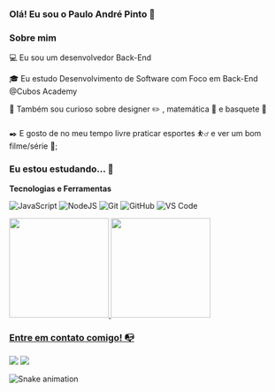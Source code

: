 ### Olá! Eu sou o Paulo André Pinto 👋

### Sobre mim

💻 Eu sou um desenvolvedor Back-End

<!-- Isso é um comentário, não irá aparecer no seu perfil
(Abaixo você seleciona o curso que você está fazendo no momento) -->

🎓 Eu estudo Desenvolvimento de Software com Foco em Back-End @Cubos Academy

🔎 Também sou curioso sobre designer ✏️ , matemática 🔢 e basquete 🏀

✒️ E gosto de no meu tempo livre praticar esportes ⛹️‍♂️ e ver um bom filme/série 🍿;

### Eu estou estudando... 🧩

**Tecnologias e Ferramentas**

![JavaScript](https://img.shields.io/badge/javascript-%23323330.svg?style=for-the-badge&logo=javascript&logoColor=%23F7DF1E)
![NodeJS](https://img.shields.io/badge/node.js-6DA55F?style=for-the-badge&logo=node.js&logoColor=white)
![Git](https://img.shields.io/badge/git-%23F05033.svg?style=for-the-badge&logo=git&logoColor=white)
![GitHub](https://img.shields.io/badge/github-%23121011.svg?style=for-the-badge&logo=github&logoColor=white)
![VS Code](https://img.shields.io/badge/VS%20Code-0078d7.svg?style=for-the-badge&logo=visual-studio-code&logoColor=white)



<div>
<a href="https://github.com/pandremoura">
<img height="180em" src="https://github-readme-stats.vercel.app/api/top-langs/?username=pandremoura&layout=compact&langs_count=7&theme=dracula"/>
<img height="180em" src="https://github-readme-stats.vercel.app/api?username=pandremoura&show_icons=true&theme=dracula&include_all_commits=true&count_private=true"/>
</div>

### Entre em contato comigo! 📭
<div>
<a href="https://www.instagram.com/devpaulinho/" target="_blank"><img src="https://img.shields.io/badge/-Instagram-%23E4405F?style=for-the-badge&logo=instagram&logoColor=white" target="_blank"></a>
<a href="https://www.linkedin.com/in/paulo-andr%C3%A9-pinto-041a6921b/" target="_blank"><img src="https://img.shields.io/badge/-LinkedIn-%230077B5?style=for-the-badge&logo=linkedin&logoColor=white" target="_blank"></a>   
</div>

![Snake animation](https://github.com/pandremoura/pandremoura/blob/output/github-contribution-grid-snake.svg)
